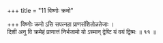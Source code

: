 +++
title = "11 विष्णोः क्रमो"

+++
विष्णोः क्रमो ऽसि सपत्नहा प्राणसंशितोन्नतेजाः ।  
दिशी अनु वि क्रमेहं प्राणात्तं निर्भजामो यो ऽस्मान् द्वेष्टि यं वयं द्विष्मः ॥ ११ ॥